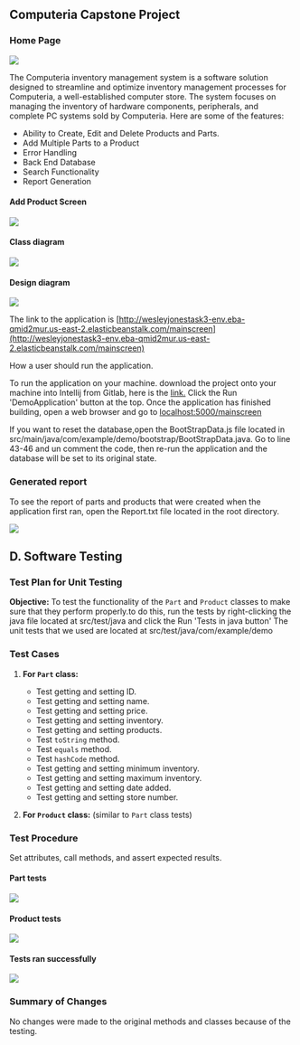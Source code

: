 ## Computeria Capstone Project

### Home Page
![](images/Home_screen.png)

The Computeria inventory management system is a software solution designed to streamline and optimize inventory management processes for Computeria, 
a well-established computer store. The system focuses on managing the inventory of hardware components, peripherals, and complete PC systems sold by Computeria.  Here are some of the features:

- Ability to Create, Edit and Delete Products and Parts.
- Add Multiple Parts to a Product
- Error Handling
- Back End Database
- Search Functionality
- Report Generation

#### Add Product Screen
![](images/Add_product.png)

#### Class diagram
![](images/Class_diagram.png)
#### Design diagram
![](images/Design_diagram.png)

The link to the application is [http://wesleyjonestask3-env.eba-qmid2mur.us-east-2.elasticbeanstalk.com/mainscreen](http://wesleyjonestask3-env.eba-qmid2mur.us-east-2.elasticbeanstalk.com/mainscreen)

How a user should run the application.

To run the application on your machine. download the project onto your machine into Intellij from Gitlab, 
here is the [link.](https://gitlab.com/wgu-gitlab-environment/student-repos/wjon249/d424-software-engineering-capstone.git)
Click the Run 'DemoApplication' button at the top.  Once the application has finished building, 
open a web browser and go to [localhost:5000/mainscreen](http://localhost:5000/mainscreen)

If you want to reset the database,open the BootStrapData.js file located in src/main/java/com/example/demo/bootstrap/BootStrapData.java.  Go to 
line 43-46 and un comment the code, then re-run the application and the database will be set to its original state.

### Generated report
To see the report of parts and products that were created when the application first ran, open the Report.txt file located in the root directory. 

![](images/Generated_report.png)

## D. Software Testing

### Test Plan for Unit Testing

**Objective:** To test the functionality of the `Part` and `Product` classes to make sure that they perform properly.to do 
this, run the tests by right-clicking the java file located at src/test/java and click the Run 'Tests in java button'
The unit tests that we used are located at src/test/java/com/example/demo

### Test Cases

1. **For `Part` class:**
    - Test getting and setting ID.
    - Test getting and setting name.
    - Test getting and setting price.
    - Test getting and setting inventory.
    - Test getting and setting products.
    - Test `toString` method.
    - Test `equals` method.
    - Test `hashCode` method.
    - Test getting and setting minimum inventory.
    - Test getting and setting maximum inventory.
    - Test getting and setting date added.
    - Test getting and setting store number.

2. **For `Product` class:** (similar to `Part` class tests)

### Test Procedure
Set attributes, call methods, and assert expected results.

#### Part tests
![](images/Part_test_code.png)
#### Product tests
![](images/Product_test_code.png)
#### Tests ran successfully
![](images/Run_tests.png)

### Summary of Changes
No changes were made to the original methods and classes because of the testing.
